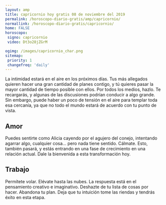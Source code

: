 ```yaml
---
layout: amp
title: capricornio hoy gratis 08 de noviembre del 2019 
permalink: /horoscopo-diario-gratis/amp/capricornio/
normallink: /horoscopo-diario-gratis/capricornio/
home: FALSE
horoscopo:
 signo: capricornio
 video: Dt3o28jZGrM

ogimg: /images/capricornio_char.png
sitemap:
 priority: 1
 changefreq: 'daily'
---
```



La intimidad estará en el aire en los próximos días. Tus más allegados quieren hacer una gran cantidad de planes contigo, y tú quieres pasar la mayor cantidad de tiempo posible con ellos. Por todos los medios, hazlo. Te recargarás, y algunas de las discusiones podrían conducir a algo grande. Sin embargo, puede haber un poco de tensión en el aire para templar toda esa cercanía, ya que no todo el mundo estará de acuerdo con tu punto de vista.

## Amor

Puedes sentirte como Alicia cayendo por el agujero del conejo, intentando agarrar algo, cualquier cosa... pero nada tiene sentido. Cálmate. Esto, también pasará, y estás entrando en una fase de crecimiento en una relación actual. Dale la bienvenida a esta transformación hoy.

## Trabajo

Permítete volar. Elévate hasta las nubes. La respuesta está en el pensamiento creativo e imaginativo. Deshazte de tu lista de cosas por hacer. Abandona tu plan. Deja que tu intuición tome las riendas y tendrás éxito en esta etapa.